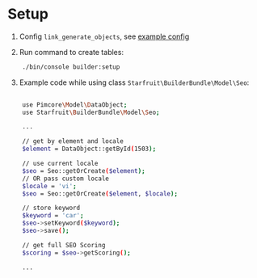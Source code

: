 # Setup
1. Config `link_generate_objects`, see [example config](../config/pimcore/starfruit_builder.yaml)

2. Run command to create tables:
```bash
    ./bin/console builder:setup
```
3. Example code while using class `Starfruit\BuilderBundle\Model\Seo`:
```bash
    
    use Pimcore\Model\DataObject;
    use Starfruit\BuilderBundle\Model\Seo;

    ...

    // get by element and locale
    $element = DataObject::getById(1503);

    // use current locale
    $seo = Seo::getOrCreate($element);
    // OR pass custom locale
    $locale = 'vi';
    $seo = Seo::getOrCreate($element, $locale);

    // store keyword
    $keyword = 'car';
    $seo->setKeyword($keyword);
    $seo->save();

    // get full SEO Scoring
    $scoring = $seo->getScoring();

    ...
```
